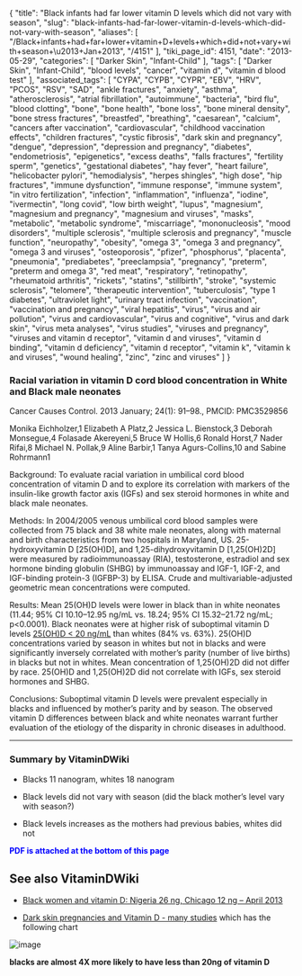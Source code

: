 {
    "title": "Black infants had far lower vitamin D levels which did not vary with season",
    "slug": "black-infants-had-far-lower-vitamin-d-levels-which-did-not-vary-with-season",
    "aliases": [
        "/Black+infants+had+far+lower+vitamin+D+levels+which+did+not+vary+with+season+\u2013+Jan+2013",
        "/4151"
    ],
    "tiki_page_id": 4151,
    "date": "2013-05-29",
    "categories": [
        "Darker Skin",
        "Infant-Child"
    ],
    "tags": [
        "Darker Skin",
        "Infant-Child",
        "blood levels",
        "cancer",
        "vitamin d",
        "vitamin d blood test"
    ],
    "associated_tags": [
        "CYPA",
        "CYPB",
        "CYPR",
        "EBV",
        "HRV",
        "PCOS",
        "RSV",
        "SAD",
        "ankle fractures",
        "anxiety",
        "asthma",
        "atherosclerosis",
        "atrial fibrillation",
        "autoimmune",
        "bacteria",
        "bird flu",
        "blood clotting",
        "bone",
        "bone health",
        "bone loss",
        "bone mineral density",
        "bone stress fractures",
        "breastfed",
        "breathing",
        "caesarean",
        "calcium",
        "cancers after vaccination",
        "cardiovascular",
        "childhood vaccination effects",
        "children fractures",
        "cystic fibrosis",
        "dark skin and pregnancy",
        "dengue",
        "depression",
        "depression and pregnancy",
        "diabetes",
        "endometriosis",
        "epigenetics",
        "excess deaths",
        "falls fractures",
        "fertility sperm",
        "genetics",
        "gestational diabetes",
        "hay fever",
        "heart failure",
        "helicobacter pylori",
        "hemodialysis",
        "herpes shingles",
        "high dose",
        "hip fractures",
        "immune dysfunction",
        "immune response",
        "immune system",
        "in vitro fertilization",
        "infection",
        "inflammation",
        "influenza",
        "iodine",
        "ivermectin",
        "long covid",
        "low birth weight",
        "lupus",
        "magnesium",
        "magnesium and pregnancy",
        "magnesium and viruses",
        "masks",
        "metabolic",
        "metabolic syndrome",
        "miscarriage",
        "mononucleosis",
        "mood disorders",
        "multiple sclerosis",
        "multiple sclerosis and pregnancy",
        "muscle function",
        "neuropathy",
        "obesity",
        "omega 3",
        "omega 3 and pregnancy",
        "omega 3 and viruses",
        "osteoporosis",
        "pfizer",
        "phosphorus",
        "placenta",
        "pneumonia",
        "prediabetes",
        "preeclampsia",
        "pregnancy",
        "preterm",
        "preterm and omega 3",
        "red meat",
        "respiratory",
        "retinopathy",
        "rheumatoid arthritis",
        "rickets",
        "statins",
        "stillbirth",
        "stroke",
        "systemic sclerosis",
        "telomere",
        "therapeutic intervention",
        "tuberculosis",
        "type 1 diabetes",
        "ultraviolet light",
        "urinary tract infection",
        "vaccination",
        "vaccination and pregnancy",
        "viral hepatitis",
        "virus",
        "virus and air pollution",
        "virus and cardiovascular",
        "virus and cognitive",
        "virus and dark skin",
        "virus meta analyses",
        "virus studies",
        "viruses and pregnancy",
        "viruses and vitamin d receptor",
        "vitamin d and viruses",
        "vitamin d binding",
        "vitamin d deficiency",
        "vitamin d receptor",
        "vitamin k",
        "vitamin k and viruses",
        "wound healing",
        "zinc",
        "zinc and viruses"
    ]
}


### Racial variation in vitamin D cord blood concentration in White and Black male neonates

Cancer Causes Control. 2013 January; 24(1): 91–98., PMCID: PMC3529856

Monika Eichholzer,1 Elizabeth A Platz,2 Jessica L. Bienstock,3 Deborah Monsegue,4 Folasade Akereyeni,5 Bruce W Hollis,6 Ronald Horst,7 Nader Rifai,8 Michael N. Pollak,9 Aline Barbir,1 Tanya Agurs-Collins,10 and Sabine Rohrmann1

Background: To evaluate racial variation in umbilical cord blood concentration of vitamin D and to explore its correlation with markers of the insulin-like growth factor axis (IGFs) and sex steroid hormones in white and black male neonates.

Methods: In 2004/2005 venous umbilical cord blood samples were collected from 75 black and 38 white male neonates, along with maternal and birth characteristics from two hospitals in Maryland, US. 25-hydroxyvitamin D <span>[25(OH)D]</span>, and 1,25-dihydroxyvitamin D <span>[1,25(OH)2D]</span> were measured by radioimmunoassay (RIA), testosterone, estradiol and sex hormone binding globulin (SHBG) by immunoassay and IGF-1, IGF-2, and IGF-binding protein-3 (IGFBP-3) by ELISA. Crude and multivariable-adjusted geometric mean concentrations were computed.

Results: Mean 25(OH)D levels were lower in black than in white neonates (11.44; 95% CI 10.10–12.95 ng/mL vs. 18.24; 95% CI 15.32–21.72 ng/mL; p<0.0001). Black neonates were at higher risk of suboptimal vitamin D levels [25(OH)D < 20 ng/mL](25(OH)D%20<%2020%20ng/mL) than whites (84% vs. 63%). 25(OH)D concentrations varied by season in whites but not in blacks and were significantly inversely correlated with mother’s parity (number of live births) in blacks but not in whites. Mean concentration of 1,25(OH)2D did not differ by race. 25(OH)D and 1,25(OH)2D did not correlate with IGFs, sex steroid hormones and SHBG.

Conclusions: Suboptimal vitamin D levels were prevalent especially in blacks and influenced by mother’s parity and by season. The observed vitamin D differences between black and white neonates warrant further evaluation of the etiology of the disparity in chronic diseases in adulthood.

---

### Summary by VitaminDWiki

* Blacks 11 nanogram, whites 18 nanogram

* Black levels did not vary with season (did the black mother’s level vary with season?)

* Black levels increases as the mothers had previous babies, whites did not

 **<span style="color:#00F;">PDF is attached at the bottom of this page</span>** 

## See also VitaminDWiki

* [Black women and vitamin D: Nigeria 26 ng, Chicago 12 ng – April 2013](/posts/black-women-and-vitamin-d-nigeria-26-ng-chicago-12-ng)

* [Dark skin pregnancies and Vitamin D - many studies](/tags/dark-skin-pregnancies-and-vitamin-d-many-studies.html) which has the following chart

<img src="/attachments/d3.mock.jpg" alt="image"> 

 **blacks are almost 4X more likely to have less than 20ng of vitamin D**